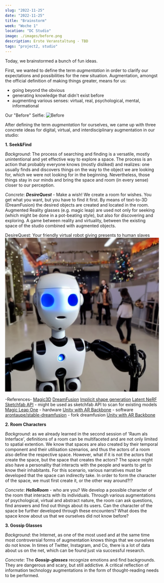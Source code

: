 ```yaml
---
slug: "2022-11-25"
date: "2022-11-25"
title: "Brainstorm"
week: "Woche 1"
location: "DC Studio"
image: ./images/before.png
description: Erste Veranstaltung - TBD
tags: "project2, studio"
---
```


Today, we brainstormed a bunch of fun ideas.

First, we wanted to define the term *augmentation* in order to clarify our expectations and possibilities for the new situation. Augmentation, amongst the official definition of making things greater, means for us:
- going beyond the obvious
- generating knowledge that didn't exist before
- augmenting various senses: virtual, real, psychological, mental, informational

Our "Before" Selfie:
![Before](./images/before.png)

After defining the term *augmentation* for ourselves, we came up with three concrete ideas for digital, virtual, and interdisciplinary augmentation in our studio:

**1. Seek&Find**

*Background*: The process of searching and finding is a versatile, mostly unintentional and yet effective way to explore a space. The process is an action that probably everyone knows (mostly disliked) and realizes: one usually finds and discovers things on the way to the object we are looking for, which we were not looking for in the beginning. Nevertheless, those things stay in our minds and bring the space and room (in every sense) closer to our perception.

*Concrete*: ***DesireQuest*** - Make a wish! We create a room for wishes. You get what you want, but you have to find it first. By means of text-to-3D (DreamFusion) the desired objects are created and located in the room. Augmented Reality glasses (e.g. magic leap) are used not only for seeking (which might be done in a pot-beating style), but also for discovering and exploring. A game between reality and virtuality, between the existing space of the studio combined with augmented objects.

DesireQuest: Your friendly virtual robot giving presents to human slaves
![Our Robot](./images/DesireQuest.png)


-References-
[Magic3D](https://deepimagination.cc/Magic3D/)
[DreamFusion](https://dreamfusion3d.github.io)
[Implicit shape generation](https://github.com/liuzhengzhe/Towards-Implicit-Text-Guided-Shape-Generation)
[Latent NeRF](https://github.com/eladrich/latent-nerf)
[Sketchfab API](https://sketchfab.com/developers/download-api) - might be used as sketchfab API to scan for existing models
[Magic Leap One](https://www.magicleap.com/ml1-devices) - hardware
[Unity with AR Backbone](https://docs.unity3d.com/Manual/AROverview.html) - software
[arontaupe/stable-dreamfusion](https://github.com/arontaupe/stable-dreamfusion) - fork dreamfusion
[Unity with AR Backbone](https://docs.unity3d.com/Manual/AROverview.html)


**2. Room Characters**

*Background*: as we already learned in the second session of 'Raum als Interface', definitions of a room can be multifaceted and are not only limited to spatial extention. We know that spaces are also created by their temporal component and their utilisation szenarios, and thus the actors of a room also define the respective space. However, what if it is not the actors that create the space, but the space that creates the actors? The space might also have a personality that interacts with the people and wants to get to know their inhabitants. For this scenario, various narratives must be developed that the space can indirectly take. In order to form the character of the space, we must first create it, or the other way around?!?

*Concrete*: ***HelloRoom*** - who are you? We develop a possible character of the room that interacts with its individuals. Through various augmentations of psychological, virtual and abstract nature, the room can ask questions, find answers and find out things about its users. Can the character of the space be further developed through these encounters? What does the space know about us that we ourselves did not know before?

**3. Gossip Glasses**

*Background*: the Internet, as one of the most used and at the same time most controversial forms of augmentation knows things that we ourselves do not know. In times of Twitter, Instagram, and Co, there is a lot of data about us on the net, which can be found just via successful research.

*Concrete*: The ***Gossip-glasses*** recognize emotions and find backgrounds. They are dangerous and scary, but still addictive. A critical reflection of information technology augmentations in the form of thought-reading needs to be performed.
